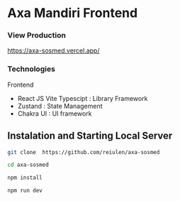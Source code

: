 # Axa Mandiri Frontend

### View Production
https://axa-sosmed.vercel.app/

### Technologies
Frontend
- React JS Vite Typescipt : Library Framework
- Zustand : State Management
- Chakra UI : UI framework

## Instalation and Starting Local Server

```bash
git clone  https://github.com/reiulen/axa-sosmed
```
```bash
cd axa-sosmed
```

```bash
npm install
```

```bash
npm run dev
```

